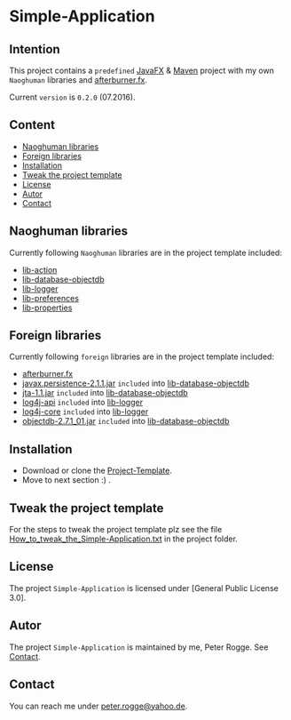 Simple-Application
===



Intention
---

This project contains a `predefined` [JavaFX] &amp; [Maven] project with my own 
`Naoghuman` libraries and [afterburner.fx].

Current `version` is `0.2.0` (07.2016).


Content
---

* [Naoghuman libraries](#NaoghumanLibraries)
* [Foreign libraries](#ForeignLibraries)
* [Installation](#Installation)
* [Tweak the project template](#TweakTheProjectTemplate)
* [License](#License)
* [Autor](#Autor)
* [Contact](#Contact)



Naoghuman libraries<a name="NaoghumanLibraries" />
---

Currently following `Naoghuman` libraries are in the project template included:
* [lib-action]
* [lib-database-objectdb]
* [lib-logger]
* [lib-preferences]
* [lib-properties]



Foreign libraries<a name="ForeignLibraries" />
---

Currently following `foreign` libraries are in the project template included:
* [afterburner.fx]
* [javax.persistence-2.1.1.jar] `included` into [lib-database-objectdb]
* [jta-1.1.jar] `included` into [lib-database-objectdb]
* [log4j-api] `included` into [lib-logger]
* [log4j-core] `included` into [lib-logger]
* [objectdb-2.7.1_01.jar] `included` into [lib-database-objectdb]



Installation<a name="Installation" />
---

* Download or clone the [Project-Template].
* Move to next section :) .



Tweak the project template<a name="TweakTheProjectTemplate" />
---

For the steps to tweak the project template plz see the file [How_to_tweak_the_Simple-Application.txt] 
in the project folder.



License<a name="License" />
---

The project `Simple-Application` is licensed under [General Public License 3.0].



Autor<a name="Autor" />
---

The project `Simple-Application` is maintained by me, Peter Rogge. See [Contact](#Contact).



Contact<a name="Contact" />
---

You can reach me under <peter.rogge@yahoo.de>.



[//]: # (Images)



[//]: # (Links)
[afterburner.fx]:https://github.com/AdamBien/afterburner.fx
[JavaFX]:http://docs.oracle.com/javase/8/javase-clienttechnologies.htm
[javax.persistence-2.1.1.jar]:http://mvnrepository.com/artifact/org.eclipse.persistence/javax.persistence/2.1.1
[jta-1.1.jar]:http://mvnrepository.com/artifact/javax.transaction/jta/1.1
[lib-action]:https://github.com/Naoghuman/lib-action.git
[lib-database-objectdb]:https://github.com/Naoghuman/lib-database-objectdb.git
[lib-logger]:https://github.com/Naoghuman/lib-logger.git
[lib-preferences]:https://github.com/Naoghuman/lib-preferences.git
[lib-properties]:https://github.com/Naoghuman/lib-properties.git
[log4j-api]:https://logging.apache.org/log4j/2.0/log4j-web/dependencies.html
[log4j-core]:https://logging.apache.org/log4j/2.0/log4j-web/dependencies.html
[Maven]:http://maven.apache.org/
[objectdb-2.7.1_01.jar]:http://www.objectdb.com/object/db/database/download
[Project-Template]:https://github.com/Naoghuman/Project-Templates/releases
[How_to_tweak_the_Simple-Application.txt]:https://github.com/Naoghuman/Project-Templates/blob/master/Simple-Application/How_to_tweak_the_Simple-Application.txt
